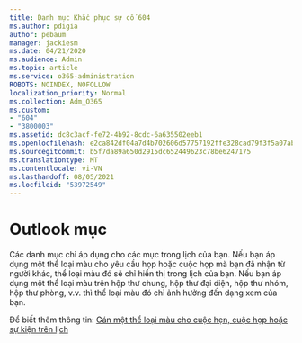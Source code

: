 ```yaml
---
title: Danh mục Khắc phục sự cố 604
ms.author: pdigia
author: pebaum
manager: jackiesm
ms.date: 04/21/2020
ms.audience: Admin
ms.topic: article
ms.service: o365-administration
ROBOTS: NOINDEX, NOFOLLOW
localization_priority: Normal
ms.collection: Adm_O365
ms.custom:
- "604"
- "3800003"
ms.assetid: dc8c3acf-fe72-4b92-8cdc-6a635502eeb1
ms.openlocfilehash: e2ca842df04a7d4b702606d57757192ffe328cad79f3f5a07abc450f8ff92288
ms.sourcegitcommit: b5f7da89a650d2915dc652449623c78be6247175
ms.translationtype: MT
ms.contentlocale: vi-VN
ms.lasthandoff: 08/05/2021
ms.locfileid: "53972549"
---
```

# <a name="outlook-categories"></a>Outlook mục

Các danh mục chỉ áp dụng cho các mục trong lịch của bạn. Nếu bạn áp dụng một thể loại màu cho yêu cầu họp hoặc cuộc họp mà bạn đã nhận từ người khác, thể loại màu đó sẽ chỉ hiển thị trong lịch của bạn.  Nếu bạn áp dụng một thể loại màu trên hộp thư chung, hộp thư đại diện, hộp thư nhóm, hộp thư phòng, v.v. thì thể loại màu đó chỉ ảnh hưởng đến dạng xem của bạn.

Để biết thêm thông tin: [Gán một thể loại màu cho cuộc hẹn, cuộc họp hoặc sự kiện trên lịch](https://support.microsoft.com/office/750596d9-707d-4412-8c0e-7fdc0fc52527)
